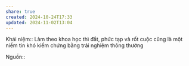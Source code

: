 ```yaml
---
share: true
created: 2024-10-24T17:33
updated: 2024-11-02T13:04
---
```

Khái niệm:: 
Làm theo khoa học thì đắt, phức tạp và rốt cuộc cũng là một niềm tin khó kiểm chứng bằng trải nghiệm thông thường

Nguồn:: 
